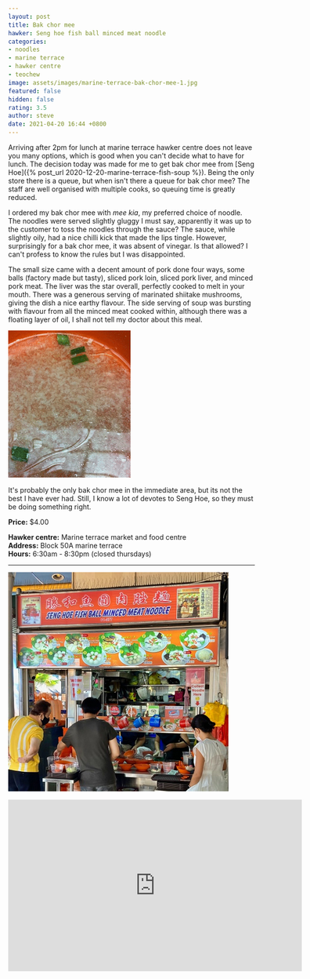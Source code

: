 ```yaml
---
layout: post
title: Bak chor mee
hawker: Seng hoe fish ball minced meat noodle
categories:
- noodles
- marine terrace
- hawker centre
- teochew
image: assets/images/marine-terrace-bak-chor-mee-1.jpg
featured: false
hidden: false
rating: 3.5
author: steve
date: 2021-04-20 16:44 +0800
---
```

Arriving after 2pm for lunch at marine terrace hawker centre does not leave you many options, which is good when you can't decide what to have for lunch. The decision today was made for me to get bak chor mee from [Seng Hoe]({% post_url 2020-12-20-marine-terrace-fish-soup %}). Being the only store there is a queue, but when isn't there a queue for bak chor mee? The staff are well organised with multiple cooks, so queuing time is greatly reduced.

I ordered my bak chor mee with *mee kia*, my preferred choice of noodle. The noodles were served slightly gluggy I must say, apparently it was up to the customer to toss the noodles through the sauce? The sauce, while slightly oily, had a nice chilli kick that made the lips tingle. However, surprisingly for a bak chor mee, it was absent of vinegar. Is that allowed? I can't profess to know the rules but I was disappointed.

The small size came with a decent amount of pork done four ways, some balls (factory made but tasty), sliced pork loin, sliced pork liver, and minced pork meat. The liver was the star overall, perfectly cooked to melt in your mouth. There was a generous serving of marinated shiitake mushrooms, giving the dish a nice earthy flavour. The side serving of soup was bursting with flavour from all the minced meat cooked within, although there was a floating layer of oil, I shall not tell my doctor about this meal.

![Seng Hoe Soup](/assets/images/marine-terrace-bak-chor-mee.gif "The soup was bursting with flavour")

It's probably the only bak chor mee in the immediate area, but its not the best I have ever had. Still, I know a lot of devotes to Seng Hoe, so they must be doing something right.

**Price:** $4.00

**Hawker centre:** Marine terrace market and food centre  
**Address:** Block 50A marine terrace  
**Hours:** 6:30am - 8:30pm (closed thursdays)  

***

![Seng Hoe fish ball minced meat noodle stall](/assets/images/marine-terrace-bak-chor-mee-2.jpg "Seng Hoe fish ball minced meat noodle stall")

<iframe src="https://www.google.com/maps/embed?pb=!1m18!1m12!1m3!1d3988.782240162541!2d103.91354511453848!3d1.3057713990476347!2m3!1f0!2f0!3f0!3m2!1i1024!2i768!4f13.1!3m3!1m2!1s0x31da229fc776e597%3A0xb4fba9f23d28025f!2s50A%20Marine%20Terrace%20Market!5e0!3m2!1sen!2ssg!4v1606313329702!5m2!1sen!2ssg" width="600" height="350" frameborder="0" style="border:0;" allowfullscreen="" aria-hidden="false" tabindex="0"></iframe>